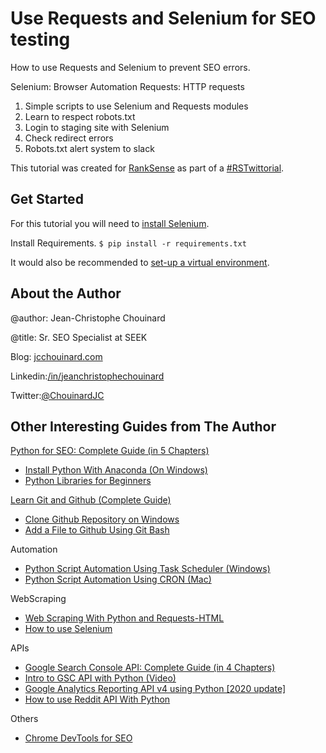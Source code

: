 # Use Requests and Selenium for SEO testing

How to use Requests and Selenium to prevent SEO errors. 

Selenium: Browser Automation
Requests: HTTP requests

1. Simple scripts to use Selenium and Requests modules
2. Learn to respect robots.txt
3. Login to staging site with Selenium
4. Check redirect errors
5. Robots.txt alert system to slack 

This tutorial was created for [RankSense](https://www.ranksense.com/) as part of a [#RSTwittorial](https://twitter.com/hashtag/rstwittorial).

## Get Started

For this tutorial you will need to [install Selenium](https://www.jcchouinard.com/learn-selenium-python-seo-automation/).

Install Requirements.
`$ pip install -r requirements.txt`

It would also be recommended to [set-up a virtual environment](https://www.jcchouinard.com/how-to-use-anaconda-environments/).


## About the Author

@author: Jean-Christophe Chouinard

@title: Sr. SEO Specialist at SEEK

Blog: [jcchouinard.com](https://www.jcchouinard.com)

Linkedin:[/in/jeanchristophechouinard](https://www.linkedin.com/in/jeanchristophechouinard)

Twitter:[@ChouinardJC](https://twitter.com/ChouinardJC)


## Other Interesting Guides from The Author

[Python for SEO: Complete Guide (in 5 Chapters)](https://www.jcchouinard.com/python-for-seo/)

- [Install Python With Anaconda (On Windows)](https://www.jcchouinard.com/install-python-with-anaconda-on-windows/)
- [Python Libraries for Beginners](https://www.jcchouinard.com/python-libraries-for-seo/)

[Learn Git and Github (Complete Guide)](https://www.jcchouinard.com/learn-git-and-github/)

- [Clone Github Repository on Windows](https://www.jcchouinard.com/clone-github-repository-on-windows/)
- [Add a File to Github Using Git Bash](https://www.jcchouinard.com/add-a-file-to-github-with-git-bash/)

Automation

- [Python Script Automation Using Task Scheduler (Windows)](https://www.jcchouinard.com/python-automation-using-task-scheduler/)
- [Python Script Automation Using CRON (Mac)](https://www.jcchouinard.com/python-automation-with-cron-on-mac/)

WebScraping

- [Web Scraping With Python and Requests-HTML](https://www.jcchouinard.com/web-scraping-with-python-and-requests-html/)
- [How to use Selenium](https://www.jcchouinard.com/learn-selenium-python-seo-automation/)

APIs

- [Google Search Console API: Complete Guide (in 4 Chapters)](https://www.jcchouinard.com/google-search-console-api/)
- [Intro to GSC API with Python (Video)](https://www.jcchouinard.com/intro-to-gsc-api-with-python/)
- [Google Analytics Reporting API v4 using Python [2020 update]](https://www.jcchouinard.com/google-analytics-api-using-python/)
- [How to use Reddit API With Python](https://www.jcchouinard.com/how-to-use-reddit-api-with-python/)

Others

- [Chrome DevTools for SEO](https://www.jcchouinard.com/chrome-devtools-commands-for-seo/)



